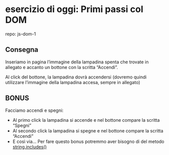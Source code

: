 esercizio di oggi: **Primi passi col DOM**
===
repo: js-dom-1
## **Consegna**
Inseriamo in pagina l’immagine della lampadina spenta che trovate in allegato e accanto un bottone con la scritta “Accendi”.

Al click del bottone, la lampadina dovrà accendersi (dovremo quindi utilizzare l’immagine della lampadina accesa, sempre in allegato)

## **BONUS**
Facciamo accendi e spegni:
- Al primo click la lampadina si accende e nel bottone compare la scritta “Spegni”
- Al secondo click la lampadina si spegne e nel bottone compare la scritta “Accendi”
- E così via...
Per fare questo bonus potremmo aver bisogno di del metodo [string.includes()](https://www.w3schools.com/jsref/jsref_includes.asp)